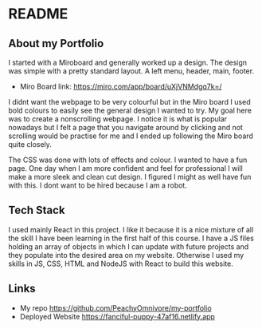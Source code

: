 # README

## About my Portfolio

I started with a Miroboard and generally worked up a design. The design was simple with a pretty standard layout. A left menu, header, main, footer. 

- Miro Board link: https://miro.com/app/board/uXjVNMdgq7k=/

I didnt want the webpage to be very colourful but in the Miro board I used bold colours to easily see the general design I wanted to try. My goal here was to create a nonscrolling webpage. I notice it is what is popular nowadays but I felt a page that you navigate around by clicking and not scrolling would be practise for me and I ended up following the Miro board quite closely. 

The CSS was done with lots of effects and colour. I wanted to have a fun page. One day when I am more confident and feel for professional I will make a more sleek and clean cut design. I figured I might as well have fun with this. I dont want to be hired because I am a robot.

## Tech Stack

I used mainly React in this project. I like it because it is a nice mixture of all the skill I have been learning in the first half of this course. I have a JS files holding an array of objects in which I can update with future projects and they populate into the desired area on my website. Otherwise I used my skills in JS, CSS, HTML and NodeJS with React to build this website. 

## Links

- My repo https://github.com/PeachyOmnivore/my-portfolio
- Deployed Website https://fanciful-puppy-47af16.netlify.app